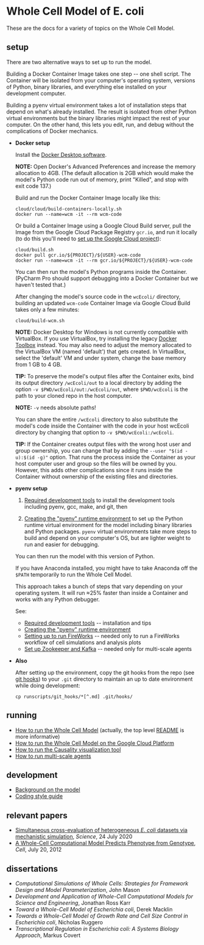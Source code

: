 # Whole Cell Model of E. coli

These are the docs for a variety of topics on the Whole Cell Model.

## setup


There are two alternative ways to set up to run the model.

Building a Docker Container Image takes one step -- one shell script.
The Container will be isolated from your computer's operating system, versions of Python, binary libraries, and everything else installed on your development computer.

Building a pyenv virtual environment takes a lot of installation steps that depend
on what's already installed. The result is isolated from other Python
virtual environments but the binary libraries might impact the rest of your computer.
On the other hand, this lets you edit, run, and debug without the complications of
Docker mechanics.

* **Docker setup**

   Install the [Docker Desktop software](https://www.docker.com/products/docker-desktop).

   **NOTE:** Open Docker's Advanced Preferences and increase the memory allocation to 4GB.
   (The default allocation is 2GB which would make the model's Python code run out of
   memory, print "Killed", and stop with exit code 137.)

   Build and run the Docker Container Image locally like this:

   ```shell script
   cloud/cloud/build-containers-locally.sh
   docker run --name=wcm -it --rm wcm-code
   ```

   Or build a Container Image using a Google Cloud Build server,
   pull the Image from the Google Cloud Package Registry `gcr.io`,
   and run it locally
   (to do this you'll need to [set up the Google Cloud project](google-cloud.md)):

   ```shell script
   cloud/build.sh
   docker pull gcr.io/${PROJECT}/${USER}-wcm-code
   docker run --name=wcm -it --rm gcr.io/${PROJECT}/${USER}-wcm-code
   ```

   You can then run the model's Python programs inside the Container.
   (PyCharm Pro should support debugging into a Docker Container but we haven't tested that.)

   After changing the model's source code in the `wcEcoli/` directory, building an
   updated `wcm-code` Container Image via Google Cloud Build takes only a few minutes:

   ```shell script
   cloud/build-wcm.sh
   ```

   **NOTE:** Docker Desktop for Windows is not currently compatible with VirtualBox.  If you use VirtualBox, try installing the legacy [Docker Toolbox](https://github.com/docker/toolbox/releases) instead.  You may also need to adjust the memory allocated to the VirtualBox VM (named 'default') that gets created.  In VirtualBox, select the 'default' VM and under system, change the base memory from 1 GB to 4 GB. 

   **TIP:** To preserve the model's output files after the Container exits,
   bind its output directory `/wcEcoli/out` to a local directory by adding
   the option `-v $PWD/wcEcoli/out:/wcEcoli/out`, where `$PWD/wcEcoli` is the
   path to your cloned repo in the host computer.

   **NOTE:** `-v` needs absolute paths!

   You can share the entire `/wcEcoli` directory to also substitute the model's code
   inside the Container with the code in your host wcEcoli directory by changing
   that option to `-v $PWD/wcEcoli:/wcEcoli`.

   **TIP:** If the Container creates output files with the wrong host user and group
   ownership, you can change that by adding the `--user "$(id -u):$(id -g)"` option.
   That runs the process inside the Container as your host computer user and group so
   the files will be owned by you. However, this adds other complications since it runs
   inside the Container without ownership of the existing files and directories.

* **pyenv setup**

  1. [Required development tools](dev-tools.md) to install the development tools including pyenv, gcc, make, and git, then

  1. [Creating the "pyenv" runtime environment](create-pyenv.md) to set up the Python runtime virtual environment for the model including binary libraries and Python packages.
`pyenv` virtual environments take more steps to build and depend on your computer's OS, but are lighter weight to run and easier for debugging.

   You can then run the model with this version of Python.

   If you have Anaconda installed, you might have to take Anaconda off the `$PATH` temporarily to run the Whole Cell Model.

   This approach takes a bunch of steps that vary depending on your operating system. It will run ≈25% faster than inside a Container and works with any Python debugger.

  See:

   * [Required development tools](dev-tools.md) -- installation and tips
   * [Creating the "pyenv" runtime environment](create-pyenv.md)
   * [Setting up to run FireWorks](../wholecell/fireworks/README.md) -- needed only to run a FireWorks workflow of cell simulations and analysis plots
   * [Set up Zookeeper and Kafka](../agent/README.md) -- needed only for multi-scale agents

* **Also**

  After setting up the environment, copy the git hooks from the repo (see [git hooks](../runscripts/git_hooks/README.md)) to your `.git` directory to maintain an up to date environment while doing development:

  ```
  cp runscripts/git_hooks/*[^.md] .git/hooks/
  ```

## running

* [How to run the Whole Cell Model](run.md) (actually, the top level [README](../README.md) is more informative)
* [How to run the Whole Cell Model on the Google Cloud Platform](google-cloud.md)
* [How to run the Causality visualization tool](https://github.com/CovertLab/causality)
* [How to run multi-scale agents](../environment/README.md)

## development

* [Background on the model](background.md)
* [Coding style guide](style-guide.md)

## relevant papers

* [Simultaneous cross-evaluation of heterogeneous _E. coli_ datasets via mechanistic simulation](https://science.sciencemag.org/content/369/6502/eaav3751.full), _Science_, 24 July 2020
* [A Whole-Cell Computational Model Predicts Phenotype from Genotype](https://www.cell.com/cell/abstract/S0092-8674(12)00776-3), _Cell_, July 20, 2012

## dissertations
* _Computational Simulations of Whole Cells: Strategies for Framework Design and Model Parameterization_, John Mason
* _Development and Application of Whole-Cell Computational Models for Science and Engineering_, Jonathan Ross Karr
* _Toward a Whole-Cell Model of Escherichia coli_, Derek Macklin
* _Towards a Whole-Cell Model of Growth Rate and Cell Size Control in Escherichia coli_, Nicholas Ruggero
* _Transcriptional Regulation in Escherichia coli: A Systems Biology Approach_, Markus Covert
